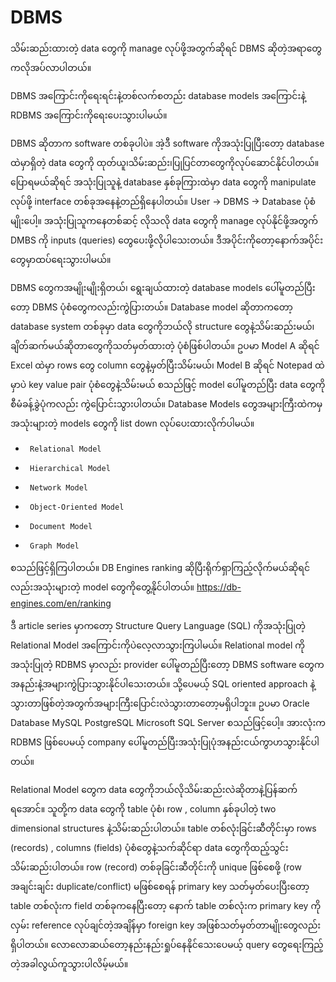 # DBMS

သိမ်းဆည်းထားတဲ့ data တွေကို manage လုပ်ဖို့အတွက်ဆိုရင် DBMS ဆိုတဲ့အရာတွေကလိုအပ်လာပါတယ်။ 

DBMS အကြောင်းကိုရေးရင်းနဲ့တစ်လက်စတည်း database models အကြောင်းနဲ့ RDBMS အကြောင်းကိုရေးပေးသွားပါမယ်။

DBMS ဆိုတာက software တစ်ခုပါပဲ။ အဲ့ဒီ software ကိုအသုံးပြုပြီးတော့ database ထဲမှာရှိတဲ့ data တွေကို ထုတ်ယူ၊သိမ်းဆည်း၊ပြုပြင်တာတွေကိုလုပ်ဆောင်နိုင်ပါတယ်။ 
ပြောရမယ်ဆိုရင် အသုံးပြုသူနဲ့ database နှစ်ခုကြားထဲမှာ data တွေကို manipulate လုပ်ဖို့ interface တစ်ခုအနေနဲ့တည်ရှိနေပါတယ်။ 
User -> DBMS -> Database ပုံစံမျိုးပေါ့။ အသုံးပြုသူကနေတစ်ဆင့် လိုသလို data တွေကို manage လုပ်နိုင်ဖို့အတွက် DMBS ကို inputs (queries) တွေပေးဖို့လိုပါသေးတယ်။ 
ဒီအပိုင်းကိုတော့နောက်အပိုင်းတွေမှာထပ်ရေးသွားပါမယ်။

DBMS တွေကအမျိုးမျိုးရှိတယ်၊ ရွေးချယ်ထားတဲ့ database models ပေါ်မူတည်ပြီးတော့ DBMS ပုံစံတွေကလည်းကွဲပြားတယ်။ Database model ဆိုတာကတော့ database system တစ်ခုမှာ data တွေကိုဘယ်လို structure တွေနဲ့သိမ်းဆည်းမယ်၊ ချိတ်ဆက်မယ်ဆိုတာတွေကိုသတ်မှတ်ထားတဲ့ ပုံစံဖြစ်ပါတယ်။ ဥပမာ Model A ဆိုရင် Excel ထဲမှာ rows တွေ column တွေနဲ့မှတ်ပြီးသိမ်းမယ်၊ Model B ဆိုရင် Notepad ထဲမှာပဲ key value pair ပုံစံတွေနဲ့သိမ်းမယ် စသည်ဖြင့် model ပေါ်မူတည်ပြီး data တွေကိုစီမံခန့်ခွဲပုံကလည်း ကွဲပြောင်းသွားပါတယ်။
Database Models တွေအများကြီးထဲကမှအသုံးများတဲ့ models တွေကို list down လုပ်ပေးထားလိုက်ပါမယ်။

-      Relational Model
-      Hierarchical Model
-      Network Model
-      Object-Oriented Model
-      Document Model
-      Graph Model
စသည်ဖြင့်ရှိကြပါတယ်။ DB Engines ranking ဆိုပြီးရိုက်ရှာကြည့်လိုက်မယ်ဆိုရင်လည်းအသုံးများတဲ့ model တွေကိုတွေ့နိုင်ပါတယ်။
https://db-engines.com/en/ranking

ဒီ article series မှာကတော့ Structure Query Language (SQL) ကိုအသုံးပြုတဲ့ Relational Model အကြောင်းကိုပဲလေ့လာသွားကြပါမယ်။ 
Relational model ကိုအသုံးပြုတဲ့ RDBMS မှာလည်း provider ပေါ်မူတည်ပြီးတော့ DBMS software တွေကအနည်းနဲ့အများကွဲပြားသွားနိုင်ပါသေးတယ်။ 
သို့ပေမယ့် SQL oriented approach နဲ့သွားတာဖြစ်တဲ့အတွက်အများကြီးပြောင်းလဲသွားတာတော့မရှိပါဘူး။
ဥပမာ
Oracle Database
MySQL
PostgreSQL
Microsoft SQL Server စသည်ဖြင့်ပေါ့။ အားလုံးက RDBMS ဖြစ်ပေမယ့် company ပေါ်မူတည်ပြီးအသုံးပြုပုံအနည်းငယ်ကွာဟသွားနိုင်ပါတယ်။

Relational Model တွေက data တွေကိုဘယ်လိုသိမ်းဆည်းလဲဆိုတာနဲ့ပြန်ဆက်ရအောင်။ 
သူတို့က data တွေကို table ပုံစံ၊ row , column နှစ်ခုပါတဲ့ two dimensional structures နဲ့သိမ်းဆည်းပါတယ်။ 
table တစ်လုံးခြင်းဆီတိုင်းမှာ rows (records) , columns (fields) ပုံစံတွေနဲ့သက်ဆိုင်ရာ data တွေကိုထည့်သွင်းသိမ်းဆည်းပါတယ်။ 
row (record) တစ်ခုခြင်းဆီတိုင်းကို unique ဖြစ်စေဖို့ (row အချင်းချင်း duplicate/conflict) မဖြစ်စေရန် primary key သတ်မှတ်ပေးပြီးတော့ table တစ်လုံးက field တစ်ခုကနေပြီးတော့ နောက် table တစ်လုံးက primary key ကိုလှမ်း reference လုပ်ချင်တဲ့အချိန်မှာ foreign key အဖြစ်သတ်မှတ်တာမျိုးတွေလည်းရှိပါတယ်။
လောလောဆယ်တော့နည်းနည်းရှုပ်နေနိုင်သေးပေမယ့် query တွေရေးကြည့်တဲ့အခါလွယ်ကူသွားပါလိမ့်မယ်။
